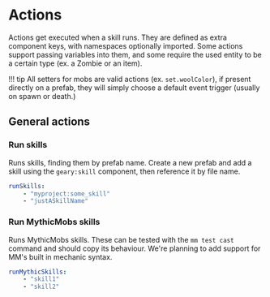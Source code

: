 # Actions

Actions get executed when a skill runs. They are defined as extra component keys, with namespaces optionally imported. Some actions support passing variables into them, and some require the used entity to be a certain type (ex. a Zombie or an item).

!!! tip
    All setters for mobs are valid actions (ex. `set.woolColor`), if present directly on a prefab, they will simply choose a default event trigger (usually on spawn or death.)

## General actions

### Run skills

Runs skills, finding them by prefab name. Create a new prefab and add a skill using the `geary:skill` component, then reference it by file name.

```yaml
runSkills:
    - "myproject:some_skill"
    - "justASkillName"
```

### Run MythicMobs skills

Runs MythicMobs skills. These can be tested with the `mm test cast` command and should copy its behaviour. We're planning to add support for MM's built in mechanic syntax.

```yaml
runMythicSkills:
    - "skill1"
    - "skill2"
```
